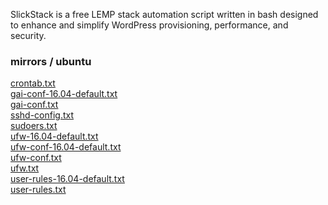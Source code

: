 <p>SlickStack is a free LEMP stack automation script written in bash designed to enhance and simplify WordPress provisioning, performance, and security.</p>

<h3>mirrors / ubuntu</h3>

<a href="crontab.txt">crontab.txt</a><br>
<a href="gai-conf-16.04-default.txt">gai-conf-16.04-default.txt</a><br>
<a href="gai-conf.txt">gai-conf.txt</a><br>
<a href="sshd-config.txt">sshd-config.txt</a><br>
<a href="sudoers.txt">sudoers.txt</a><br>
<a href="ufw-16.04-default.txt">ufw-16.04-default.txt</a><br>
<a href="ufw-conf-16.04-default.txt">ufw-conf-16.04-default.txt</a><br>
<a href="ufw-conf.txt">ufw-conf.txt</a><br>
<a href="ufw.txt">ufw.txt</a><br>
<a href="user-rules-16.04-default.txt">user-rules-16.04-default.txt</a><br>
<a href="user-rules.txt">user-rules.txt</a><br>
